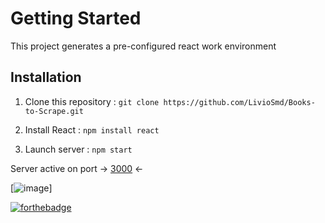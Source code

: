 # Getting Started 

This project generates a pre-configured react work environment

## Installation

1. Clone this repository : `git clone https://github.com/LivioSmd/Books-to-Scrape.git`

2. Install React : `npm install react`

3. Launch server : `npm start`

Server active on port -> [3000](http://localhost:3000/) <-

[![image](https://img.shields.io/badge/Gmail-D14836?style=for-the-badge&logo=gmail&logoColor=white)]

[![forthebadge](https://forthebadge.com/images/badges/uses-brains.svg)](https://forthebadge.com)
